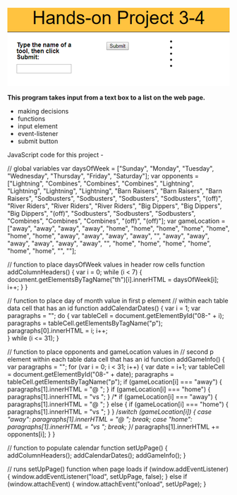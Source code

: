 
![project3-4 image](../project3-4/images/project3-4.png)

**This program takes input from a text box to a list on the web page.** 
* making decisions
* functions
* input element
* event-listener
* submit button

JavaScript code for this project - 

// global variables
var daysOfWeek = ["Sunday", "Monday", "Tuesday", "Wednesday", 
   "Thursday", "Friday", "Saturday"];
var opponents = ["Lightning", "Combines", "Combines", 
    "Combines", "Lightning", "Lightning", "Lightning", 
    "Lightning", "Barn Raisers", "Barn Raisers", 
    "Barn Raisers", "Sodbusters", "Sodbusters", "Sodbusters",
    "Sodbusters", "(off)", "River Riders", "River Riders", 
    "River Riders", "Big Dippers", "Big Dippers", 
    "Big Dippers", "(off)", "Sodbusters", "Sodbusters",
    "Sodbusters", "Combines", "Combines", "Combines", 
    "(off)", "(off)"];
var gameLocation = 
   ["away", "away", "away", "away", "home", "home", "home",
    "home", "home", "home", "home", "away", "away", "away",
    "away", "", "away", "away", "away", "away", "away",
    "away", "", "home", "home", "home", "home", "home",
    "home", "", ""];

// function to place daysOfWeek values in header row cells 
function addColumnHeaders() {
   var i = 0;
   while (i < 7) {
      document.getElementsByTagName("th")[i].innerHTML = daysOfWeek[i];
      i++;
   }
}

// function to place day of month value in first p element 
// within each table data cell that has an id 
function addCalendarDates() {
   var i = 1;
   var paragraphs = "";
   do {
      var tableCell = document.getElementById("08-" + i);
      paragraphs = tableCell.getElementsByTagName("p");
      paragraphs[0].innerHTML = i;
      i++;      
   } while (i <= 31);
}

// function to place opponents and gameLocation values in 
// second p element within each table data cell that has an id
function addGameInfo() {
   var paragraphs = "";
   for (var i = 0; i < 31; i++) {
      var date = i+1;
      var tableCell = document.getElementById("08-" + date);
      paragraphs = tableCell.getElementsByTagName("p");
      if (gameLocation[i] === "away") {
         paragraphs[1].innerHTML = "@ ";
      } 
      if (gameLocation[i] === "home") {
         paragraphs[1].innerHTML = "vs ";
      }
/*      if (gameLocation[i] === "away") {
         paragraphs[1].innerHTML = "@ ";
      } 
      else {
         if (gameLocation[i] === "home") {
            paragraphs[1].innerHTML = "vs ";
         }
      } 
      /*switch (gameLocation[i]) {
         case "away":
            paragraphs[1].innerHTML = "@ ";
            break;
         case "home":
            paragraphs[1].innerHTML = "vs ";
            break;
      }*/
      paragraphs[1].innerHTML += opponents[i];
   }
}

// function to populate calendar 
function setUpPage() {
   addColumnHeaders();
   addCalendarDates();
   addGameInfo();
}

// runs setUpPage() function when page loads
if (window.addEventListener) {
   window.addEventListener("load", setUpPage, false);
} else if (window.attachEvent) {
   window.attachEvent("onload", setUpPage);
}
